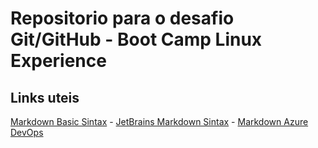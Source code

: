 # Repositorio para o desafio Git/GitHub - Boot Camp Linux Experience

## Links uteis

[Markdown Basic Sintax](https://www.markdownguide.org/basic-syntax) -
[JetBrains Markdown Sintax](https://www.jetbrains.com/help/hub/Markdown-Syntax.html) -
[Markdown Azure DevOps](https://docs.microsoft.com/en-us/azure/devops/project/wiki/markdown-guidance?view=azure-devops)
